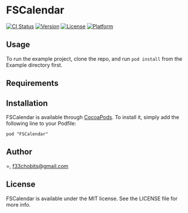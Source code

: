 # FSCalendar

[![CI Status](http://img.shields.io/travis/=/FSCalendar.svg?style=flat)](https://travis-ci.org/=/FSCalendar)
[![Version](https://img.shields.io/cocoapods/v/FSCalendar.svg?style=flat)](http://cocoadocs.org/docsets/FSCalendar)
[![License](https://img.shields.io/cocoapods/l/FSCalendar.svg?style=flat)](http://cocoadocs.org/docsets/FSCalendar)
[![Platform](https://img.shields.io/cocoapods/p/FSCalendar.svg?style=flat)](http://cocoadocs.org/docsets/FSCalendar)

## Usage

To run the example project, clone the repo, and run `pod install` from the Example directory first.

## Requirements

## Installation

FSCalendar is available through [CocoaPods](http://cocoapods.org). To install
it, simply add the following line to your Podfile:

    pod "FSCalendar"

## Author

=, f33chobits@gmail.com

## License

FSCalendar is available under the MIT license. See the LICENSE file for more info.

